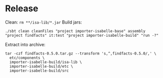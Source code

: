 # Release
Clean:
`rm **/isa-lib/*.jar`
Build jars:
```shell
./sbt clean cleanFiles "project importer-isabelle-base" assembly "project findfacts" it:test "project importer-isabelle-build" "run -?"
```
Extract into archive:
```shell
tar -czf findfacts-0.5.0.tar.gz --transform 's,^,findfacts-0.5.0/,' \
  etc/components \
  importer-isabelle-build/isa-lib \
  importer-isabelle-build/etc \
  importer-isabelle-build/src
```